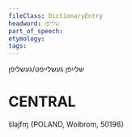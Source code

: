 ```yaml
---
fileClass: DictionaryEntry
headword: שלײַפֿן
part_of_speech: 
etymology: 
tags: 
---
```

שלײַפֿן
געשלײַפֿט/געשליפֿן

CENTRAL
========

šlajfɱ {POLAND, Wolbrom, 50196}